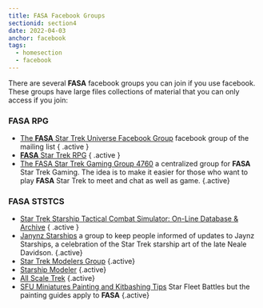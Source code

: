 ```yaml
---
title: FASA Facebook Groups
sectionid: section4
date: 2022-04-03
anchor: facebook
tags: 
  - homesection
  - facebook
---
```

There are several **FASA** facebook groups you can join if you use facebook. These groups have large files collections of material that you can only access if you join:

### FASA RPG

- [The **FASA** Star Trek Universe Facebook Group](https://www.facebook.com/groups/197388154479/) facebook group of the mailing list { .active }
- [**FASA** Star Trek RPG](https://www.facebook.com/groups/fasastrpg) { .active }
- [The FASA Star Trek Gaming Group 4760](https://www.facebook.com/groups/1806450362982917) a centralized group for **FASA** Star Trek Gaming. The idea is to make it easier for those who want to play **FASA** Star Trek to meet and chat as well as game. {.active}

### FASA STSTCS

- [Star Trek Starship Tactical Combat Simulator: On-Line Database & Archive](https://www.facebook.com/groups/999526423421497/) { .active }
- [Janynz Starships](https://www.facebook.com/groups/211967500763519) a group to keep people informed of updates to Jaynz Starships, a celebration of the Star Trek starship art of the late Neale Davidson. {.active}
- [Star Trek Modelers Group](https://www.facebook.com/groups/startrekmodels) {.active}
- [Starship Modeler](https://www.facebook.com/groups/starshipmodeler) {.active}
- [All Scale Trek](https://www.facebook.com/officialallscaletrek) {.active}
- [SFU Miniatures Painting and Kitbashing Tips](https://www.facebook.com/groups/568564029852004) Star Fleet Battles but the painting guides apply to **FASA** {.active}


